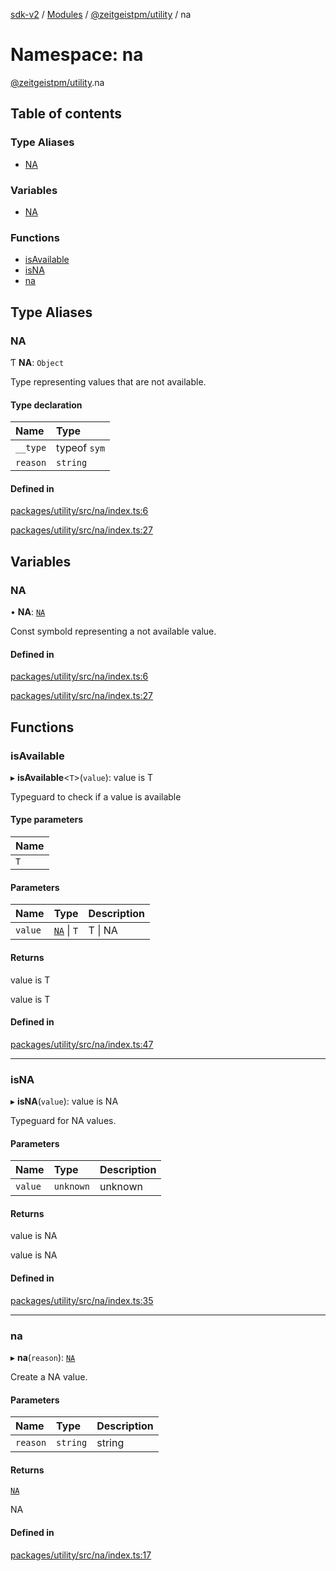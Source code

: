 [sdk-v2](../README.md) / [Modules](../modules.md) / [@zeitgeistpm/utility](zeitgeistpm_utility.md) / na

# Namespace: na

[@zeitgeistpm/utility](zeitgeistpm_utility.md).na

## Table of contents

### Type Aliases

- [NA](zeitgeistpm_utility.na.md#na)

### Variables

- [NA](zeitgeistpm_utility.na.md#na-1)

### Functions

- [isAvailable](zeitgeistpm_utility.na.md#isavailable)
- [isNA](zeitgeistpm_utility.na.md#isna)
- [na](zeitgeistpm_utility.na.md#na-2)

## Type Aliases

### NA

Ƭ **NA**: `Object`

Type representing values that are not available.

#### Type declaration

| Name | Type |
| :------ | :------ |
| `__type` | typeof `sym` |
| `reason` | `string` |

#### Defined in

[packages/utility/src/na/index.ts:6](https://github.com/zeitgeistpm/sdk-next/blob/80e59d4/packages/utility/src/na/index.ts#L6)

[packages/utility/src/na/index.ts:27](https://github.com/zeitgeistpm/sdk-next/blob/80e59d4/packages/utility/src/na/index.ts#L27)

## Variables

### NA

• **NA**: [`NA`](zeitgeistpm_utility.na.md#na-1)

Const symbold representing a not available value.

#### Defined in

[packages/utility/src/na/index.ts:6](https://github.com/zeitgeistpm/sdk-next/blob/80e59d4/packages/utility/src/na/index.ts#L6)

[packages/utility/src/na/index.ts:27](https://github.com/zeitgeistpm/sdk-next/blob/80e59d4/packages/utility/src/na/index.ts#L27)

## Functions

### isAvailable

▸ **isAvailable**<`T`\>(`value`): value is T

Typeguard to check if a value is available

#### Type parameters

| Name |
| :------ |
| `T` |

#### Parameters

| Name | Type | Description |
| :------ | :------ | :------ |
| `value` | [`NA`](zeitgeistpm_utility.na.md#na-1) \| `T` | T \| NA |

#### Returns

value is T

value is T

#### Defined in

[packages/utility/src/na/index.ts:47](https://github.com/zeitgeistpm/sdk-next/blob/80e59d4/packages/utility/src/na/index.ts#L47)

___

### isNA

▸ **isNA**(`value`): value is NA

Typeguard for NA values.

#### Parameters

| Name | Type | Description |
| :------ | :------ | :------ |
| `value` | `unknown` | unknown |

#### Returns

value is NA

value is NA

#### Defined in

[packages/utility/src/na/index.ts:35](https://github.com/zeitgeistpm/sdk-next/blob/80e59d4/packages/utility/src/na/index.ts#L35)

___

### na

▸ **na**(`reason`): [`NA`](zeitgeistpm_utility.na.md#na-1)

Create a NA value.

#### Parameters

| Name | Type | Description |
| :------ | :------ | :------ |
| `reason` | `string` | string |

#### Returns

[`NA`](zeitgeistpm_utility.na.md#na-1)

NA

#### Defined in

[packages/utility/src/na/index.ts:17](https://github.com/zeitgeistpm/sdk-next/blob/80e59d4/packages/utility/src/na/index.ts#L17)

